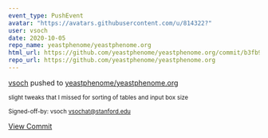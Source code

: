 ```yaml
---
event_type: PushEvent
avatar: "https://avatars.githubusercontent.com/u/814322?"
user: vsoch
date: 2020-10-05
repo_name: yeastphenome/yeastphenome.org
html_url: https://github.com/yeastphenome/yeastphenome.org/commit/b3fb94af7f764d83193cde4ae8e60a8d3cdf4a49
repo_url: https://github.com/yeastphenome/yeastphenome.org
---
```


<a href='https://github.com/vsoch' target='_blank'>vsoch</a> pushed to <a href='https://github.com/yeastphenome/yeastphenome.org' target='_blank'>yeastphenome/yeastphenome.org</a>

<small>slight tweaks that I missed for sorting of tables and input box size

Signed-off-by: vsoch <vsochat@stanford.edu></small>

<a href='https://github.com/yeastphenome/yeastphenome.org/commit/b3fb94af7f764d83193cde4ae8e60a8d3cdf4a49' target='_blank'>View Commit</a>